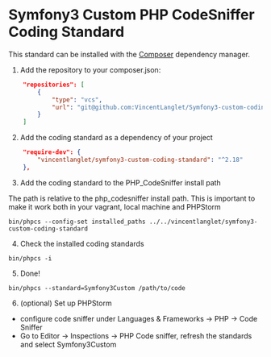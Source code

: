 # Symfony3 Custom PHP CodeSniffer Coding Standard

This standard can be installed with the [Composer](https://getcomposer.org/) dependency manager.

1. Add the repository to your composer.json:

```json
    "repositories": [
        {
            "type": "vcs",
            "url": "git@github.com:VincentLanglet/Symfony3-custom-coding-standard"
        }
    ]
```

2. Add the coding standard as a dependency of your project

```json
    "require-dev": {
        "vincentlanglet/symfony3-custom-coding-standard": "^2.18"
    },
```

3. Add the coding standard to the PHP_CodeSniffer install path 

The path is relative to the php_codesniffer install path. This is important to make it work both in your vagrant, local machine and PHPStorm

```
bin/phpcs --config-set installed_paths ../../vincentlanglet/symfony3-custom-coding-standard
```

4. Check the installed coding standards

```
bin/phpcs -i
```

5. Done!

```
bin/phpcs --standard=Symfony3Custom /path/to/code
```

6. (optional) Set up PHPStorm

- configure code sniffer under Languages & Frameworks -> PHP -> Code Sniffer
- Go to Editor -> Inspections -> PHP Code sniffer, refresh the standards and select Symfony3Custom
